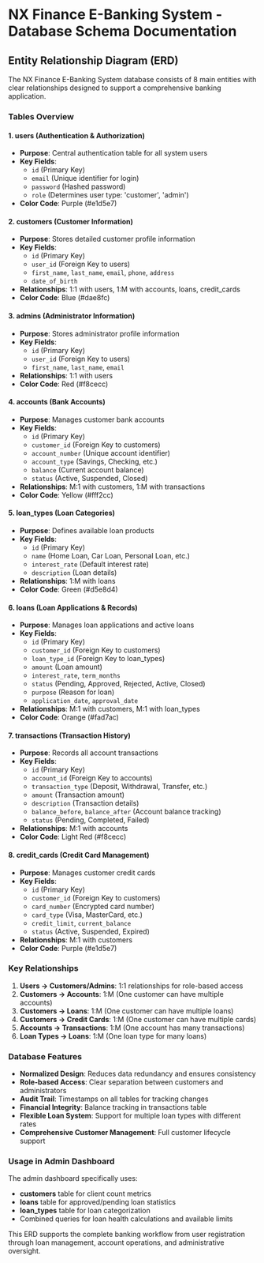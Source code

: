 # NX Finance E-Banking System - Database Schema Documentation

## Entity Relationship Diagram (ERD)

The NX Finance E-Banking System database consists of 8 main entities with clear relationships designed to support a comprehensive banking application.

### Tables Overview

#### 1. **users** (Authentication & Authorization)
- **Purpose**: Central authentication table for all system users
- **Key Fields**: 
  - `id` (Primary Key)
  - `email` (Unique identifier for login)
  - `password` (Hashed password)
  - `role` (Determines user type: 'customer', 'admin')
- **Color Code**: Purple (#e1d5e7)

#### 2. **customers** (Customer Information)
- **Purpose**: Stores detailed customer profile information
- **Key Fields**:
  - `id` (Primary Key)
  - `user_id` (Foreign Key to users)
  - `first_name`, `last_name`, `email`, `phone`, `address`
  - `date_of_birth`
- **Relationships**: 1:1 with users, 1:M with accounts, loans, credit_cards
- **Color Code**: Blue (#dae8fc)

#### 3. **admins** (Administrator Information)
- **Purpose**: Stores administrator profile information
- **Key Fields**:
  - `id` (Primary Key)
  - `user_id` (Foreign Key to users)
  - `first_name`, `last_name`, `email`
- **Relationships**: 1:1 with users
- **Color Code**: Red (#f8cecc)

#### 4. **accounts** (Bank Accounts)
- **Purpose**: Manages customer bank accounts
- **Key Fields**:
  - `id` (Primary Key)
  - `customer_id` (Foreign Key to customers)
  - `account_number` (Unique account identifier)
  - `account_type` (Savings, Checking, etc.)
  - `balance` (Current account balance)
  - `status` (Active, Suspended, Closed)
- **Relationships**: M:1 with customers, 1:M with transactions
- **Color Code**: Yellow (#fff2cc)

#### 5. **loan_types** (Loan Categories)
- **Purpose**: Defines available loan products
- **Key Fields**:
  - `id` (Primary Key)
  - `name` (Home Loan, Car Loan, Personal Loan, etc.)
  - `interest_rate` (Default interest rate)
  - `description` (Loan details)
- **Relationships**: 1:M with loans
- **Color Code**: Green (#d5e8d4)

#### 6. **loans** (Loan Applications & Records)
- **Purpose**: Manages loan applications and active loans
- **Key Fields**:
  - `id` (Primary Key)
  - `customer_id` (Foreign Key to customers)
  - `loan_type_id` (Foreign Key to loan_types)
  - `amount` (Loan amount)
  - `interest_rate`, `term_months`
  - `status` (Pending, Approved, Rejected, Active, Closed)
  - `purpose` (Reason for loan)
  - `application_date`, `approval_date`
- **Relationships**: M:1 with customers, M:1 with loan_types
- **Color Code**: Orange (#fad7ac)

#### 7. **transactions** (Transaction History)
- **Purpose**: Records all account transactions
- **Key Fields**:
  - `id` (Primary Key)
  - `account_id` (Foreign Key to accounts)
  - `transaction_type` (Deposit, Withdrawal, Transfer, etc.)
  - `amount` (Transaction amount)
  - `description` (Transaction details)
  - `balance_before`, `balance_after` (Account balance tracking)
  - `status` (Pending, Completed, Failed)
- **Relationships**: M:1 with accounts
- **Color Code**: Light Red (#f8cecc)

#### 8. **credit_cards** (Credit Card Management)
- **Purpose**: Manages customer credit cards
- **Key Fields**:
  - `id` (Primary Key)
  - `customer_id` (Foreign Key to customers)
  - `card_number` (Encrypted card number)
  - `card_type` (Visa, MasterCard, etc.)
  - `credit_limit`, `current_balance`
  - `status` (Active, Suspended, Expired)
- **Relationships**: M:1 with customers
- **Color Code**: Purple (#e1d5e7)

### Key Relationships

1. **Users → Customers/Admins**: 1:1 relationships for role-based access
2. **Customers → Accounts**: 1:M (One customer can have multiple accounts)
3. **Customers → Loans**: 1:M (One customer can have multiple loans)
4. **Customers → Credit Cards**: 1:M (One customer can have multiple cards)
5. **Accounts → Transactions**: 1:M (One account has many transactions)
6. **Loan Types → Loans**: 1:M (One loan type for many loans)

### Database Features

- **Normalized Design**: Reduces data redundancy and ensures consistency
- **Role-based Access**: Clear separation between customers and administrators
- **Audit Trail**: Timestamps on all tables for tracking changes
- **Financial Integrity**: Balance tracking in transactions table
- **Flexible Loan System**: Support for multiple loan types with different rates
- **Comprehensive Customer Management**: Full customer lifecycle support

### Usage in Admin Dashboard

The admin dashboard specifically uses:
- **customers** table for client count metrics
- **loans** table for approved/pending loan statistics
- **loan_types** table for loan categorization
- Combined queries for loan health calculations and available limits

This ERD supports the complete banking workflow from user registration through loan management, account operations, and administrative oversight.
